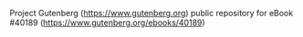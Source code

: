Project Gutenberg (https://www.gutenberg.org) public repository for eBook #40189 (https://www.gutenberg.org/ebooks/40189)
